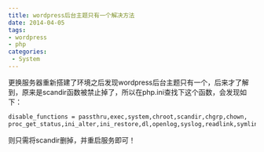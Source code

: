 ```yaml
---
title: wordpress后台主题只有一个解决方法
date: 2014-04-05
tags:
- wordpress
- php
categories:
 - System
---
```





更换服务器重新搭建了环境之后发现wordpress后台主题只有一个，后来才了解到，原来是scandir函数被禁止掉了，所以在php.ini查找下这个函数，会发现如下：

```bash
disable_functions = passthru,exec,system,chroot,scandir,chgrp,chown,
proc_get_status,ini_alter,ini_restore,dl,openlog,syslog,readlink,symlink,
```

则只需将scandir删掉，并重启服务即可！